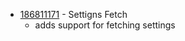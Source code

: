 - [186811171](https://www.pivotaltracker.com/story/show/186811171) - Settigns Fetch
    - adds support for fetching settings
